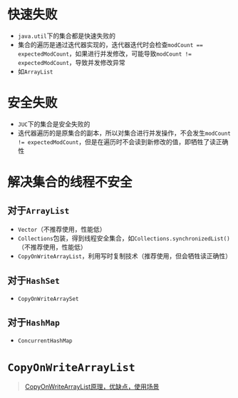 # 快速失败

- `java.util`下的集合都是快速失败的
- 集合的遍历是通过迭代器实现的，迭代器迭代时会检查`modCount == expectedModCount`，如果进行并发修改，可能导致`modCount != expectedModCount`，导致并发修改异常
- 如`ArrayList`



# 安全失败

- `JUC`下的集合是安全失败的
- 迭代器遍历的是原集合的副本，所以对集合进行并发操作，不会发生`modCount != expectedModCount`，但是在遍历时不会读到新修改的值，即牺牲了读正确性



# 解决集合的线程不安全

## 对于`ArrayList`

  - `Vector`（不推荐使用，性能低）
  - `Collections`包装，得到线程安全集合，如`Collections.synchronizedList()`（不推荐使用，性能低）
  - `CopyOnWriteArrayList`，利用写时复制技术（推荐使用，但会牺牲读正确性）

## 对于`HashSet`

- `CopyOnWriteArraySet`

## 对于`HashMap`

- `ConcurrentHashMap`



# `CopyOnWriteArrayList`

> [CopyOnWriteArrayList原理，优缺点，使用场景](https://blog.csdn.net/u010002184/article/details/90452918)
